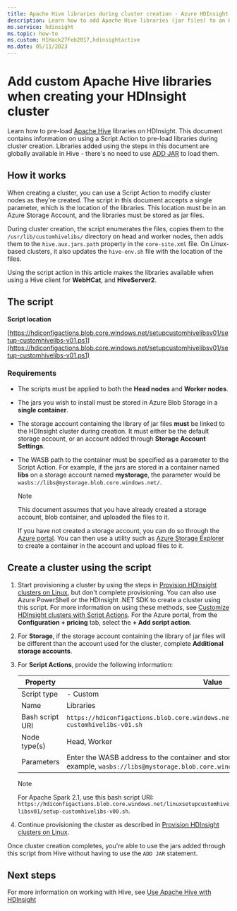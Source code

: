 ```yaml
---
title: Apache Hive libraries during cluster creation - Azure HDInsight
description: Learn how to add Apache Hive libraries (jar files) to an HDInsight cluster during cluster creation.
ms.service: hdinsight
ms.topic: how-to
ms.custom: H1Hack27Feb2017,hdinsightactive
ms.date: 05/11/2023
---
```


# Add custom Apache Hive libraries when creating your HDInsight cluster

Learn how to pre-load [Apache Hive](https://hive.apache.org/) libraries on HDInsight. This document contains information on using a Script Action to pre-load libraries during cluster creation. Libraries added using the steps in this document are globally available in Hive - there's no need to use [ADD JAR](https://cwiki.apache.org/confluence/display/Hive/LanguageManual+Cli) to load them.

## How it works

When creating a cluster, you can use a Script Action to modify cluster nodes as they're created. The script in this document accepts a single parameter, which is the location of the libraries. This location must be in an Azure Storage Account, and the libraries must be stored as jar files.

During cluster creation, the script enumerates the files, copies them to the `/usr/lib/customhivelibs/` directory on head and worker nodes, then adds them to the `hive.aux.jars.path` property in the `core-site.xml` file. On Linux-based clusters, it also updates the `hive-env.sh` file with the location of the files.

Using the script action in this article makes the libraries available when using a Hive client for **WebHCat**, and **HiveServer2**.

## The script

**Script location**

[https://hdiconfigactions.blob.core.windows.net/setupcustomhivelibsv01/setup-customhivelibs-v01.ps1](https://hdiconfigactions.blob.core.windows.net/setupcustomhivelibsv01/setup-customhivelibs-v01.ps1)

### Requirements

* The scripts must be applied to both the **Head nodes** and **Worker nodes**.

* The jars you wish to install must be stored in Azure Blob Storage in a **single container**.

* The storage account containing the library of jar files **must** be linked to the HDInsight cluster during creation. It must either be the default storage account, or an account added through __Storage Account Settings__.

* The WASB path to the container must be specified as a parameter to the Script Action. For example, if the jars are stored in a container named **libs** on a storage account named **mystorage**, the parameter would be `wasbs://libs@mystorage.blob.core.windows.net/`.

  > [!NOTE]  
  > This document assumes that you have already created a storage account, blob container, and uploaded the files to it.
  >
  > If you have not created a storage account, you can do so through the [Azure portal](https://portal.azure.com). You can then use a utility such as [Azure Storage Explorer](https://storageexplorer.com/) to create a container in the account and upload files to it.

## Create a cluster using the script

1. Start provisioning a cluster by using the steps in [Provision HDInsight clusters on Linux](hdinsight-hadoop-provision-linux-clusters.md), but don't complete provisioning. You can also use Azure PowerShell or the HDInsight .NET SDK to create a cluster using this script. For more information on using these methods, see [Customize HDInsight clusters with Script Actions](hdinsight-hadoop-customize-cluster-linux.md). For the Azure portal, from the **Configuration + pricing** tab, select the **+ Add script action**.

1. For **Storage**, if the storage account containing the library of jar files will be different than the account used for the cluster, complete **Additional storage accounts**.

1. For **Script Actions**, provide the following information:

    |Property |Value |
    |---|---|
    |Script type|- Custom|
    |Name|Libraries |
    |Bash script URI|`https://hdiconfigactions.blob.core.windows.net/linuxsetupcustomhivelibsv01/setup-customhivelibs-v01.sh`|
    |Node type(s)|Head, Worker|
    |Parameters|Enter the WASB address to the container and storage account that contains the jars. For example, `wasbs://libs@mystorage.blob.core.windows.net/`.|

    > [!NOTE]
    > For Apache Spark 2.1, use this bash script URI: `https://hdiconfigactions.blob.core.windows.net/linuxsetupcustomhivelibsv01/setup-customhivelibs-v00.sh`.

1. Continue provisioning the cluster as described in [Provision HDInsight clusters on Linux](hdinsight-hadoop-provision-linux-clusters.md).

Once cluster creation completes, you're able to use the jars added through this script from Hive without having to use the `ADD JAR` statement.

## Next steps

For more information on working with Hive, see [Use Apache Hive with HDInsight](hadoop/hdinsight-use-hive.md)
